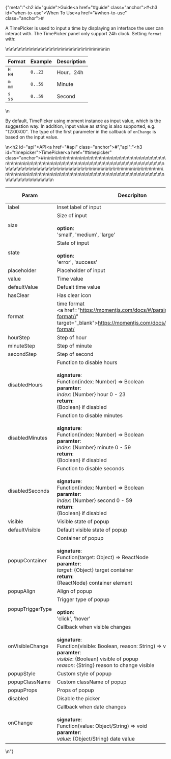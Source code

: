 {"meta":"<h2 id=\"guide\">Guide<a href=\"#guide\" class=\"anchor\">#</a></h2><h3 id=\"when-to-use\">When To Use<a href=\"#when-to-use\" class=\"anchor\">#</a></h3><p>A TimePicker is used to input a time by displaying an interface the user can interact with. The TimePicker panel only support 24h clock. Setting <code>format</code> with:</p>\n<table>\n<thead>\n<tr>\n<th>Format</th>\n<th>Example</th>\n<th>Description</th>\n</tr>\n</thead>\n<tbody>\n<tr>\n<td><code>H HH</code></td>\n<td><code>0..23</code></td>\n<td>Hour&#xFF0C;24h</td>\n</tr>\n<tr>\n<td><code>m mm</code></td>\n<td><code>0..59</code></td>\n<td>Minute</td>\n</tr>\n<tr>\n<td><code>s ss</code></td>\n<td><code>0..59</code></td>\n<td>Second</td>\n</tr>\n</tbody>\n</table>\n<p>By default, TimePicker using moment instance as input value, which is the suggestion way. In addition, input value as string is also supported, e.g. &quot;12:00:00&quot;. The type of the first parameter in the callback of <code>onChange</code> is based on the input value.</p>\n<h2 id=\"api\">API<a href=\"#api\" class=\"anchor\">#</a></h2>","api":"<h3 id=\"timepicker\">TimePicker<a href=\"#timepicker\" class=\"anchor\">#</a></h3><table>\n<thead>\n<tr>\n<th>Param</th>\n<th>Descripiton</th>\n<th>Type</th>\n<th>Default Value</th>\n</tr>\n</thead>\n<tbody>\n<tr>\n<td>label</td>\n<td>Inset label of input</td>\n<td>ReactNode</td>\n<td>-</td>\n</tr>\n<tr>\n<td>size</td>\n<td>Size of input <br><br><strong>option</strong>:<br>&apos;small&apos;, &apos;medium&apos;, &apos;large&apos;</td>\n<td>Enum</td>\n<td>&apos;medium&apos;</td>\n</tr>\n<tr>\n<td>state</td>\n<td>State of input <br><br><strong>option</strong>:<br>&apos;error&apos;, &apos;success&apos;</td>\n<td>Enum</td>\n<td>-</td>\n</tr>\n<tr>\n<td>placeholder</td>\n<td>Placeholder of input</td>\n<td>String</td>\n<td>-</td>\n</tr>\n<tr>\n<td>value</td>\n<td>Time value</td>\n<td>custom</td>\n<td>-</td>\n</tr>\n<tr>\n<td>defaultValue</td>\n<td>Defualt time value</td>\n<td>custom</td>\n<td>-</td>\n</tr>\n<tr>\n<td>hasClear</td>\n<td>Has clear icon</td>\n<td>Boolean</td>\n<td>true</td>\n</tr>\n<tr>\n<td>format</td>\n<td>time format<br><a href=\"https://momentjs.com/docs/#/parsing/string-format/\" target=\"_blank\">https://momentjs.com/docs/#/parsing/string-format/</a></td>\n<td>String</td>\n<td>&apos;HH:mm:ss&apos;</td>\n</tr>\n<tr>\n<td>hourStep</td>\n<td>Step of hour</td>\n<td>Number</td>\n<td>-</td>\n</tr>\n<tr>\n<td>minuteStep</td>\n<td>Step of minute</td>\n<td>Number</td>\n<td>-</td>\n</tr>\n<tr>\n<td>secondStep</td>\n<td>Step of second</td>\n<td>Number</td>\n<td>-</td>\n</tr>\n<tr>\n<td>disabledHours</td>\n<td>Function to disable hours <br><br><strong>signature</strong>:<br>Function(index: Number) =&gt; Boolean<br><strong>paramter</strong>:<br><em>index</em>: {Number} hour 0 - 23<br><strong>return</strong>:<br>{Boolean} if disabled<br></td>\n<td>Function</td>\n<td>-</td>\n</tr>\n<tr>\n<td>disabledMinutes</td>\n<td>Function to disable minutes <br><br><strong>signature</strong>:<br>Function(index: Number) =&gt; Boolean<br><strong>paramter</strong>:<br><em>index</em>: {Number} minute 0 - 59<br><strong>return</strong>:<br>{Boolean} if disabled<br></td>\n<td>Function</td>\n<td>-</td>\n</tr>\n<tr>\n<td>disabledSeconds</td>\n<td>Function to disable seconds <br><br><strong>signature</strong>:<br>Function(index: Number) =&gt; Boolean<br><strong>paramter</strong>:<br><em>index</em>: {Number} second 0 - 59<br><strong>return</strong>:<br>{Boolean} if disabled<br></td>\n<td>Function</td>\n<td>-</td>\n</tr>\n<tr>\n<td>visible</td>\n<td>Visible state of popup</td>\n<td>Boolean</td>\n<td>-</td>\n</tr>\n<tr>\n<td>defaultVisible</td>\n<td>Default visible state of popup</td>\n<td>Boolean</td>\n<td>-</td>\n</tr>\n<tr>\n<td>popupContainer</td>\n<td>Container of popup<br><br><strong>signature</strong>:<br>Function(target: Object) =&gt; ReactNode<br><strong>paramter</strong>:<br><em>target</em>: {Object} target container<br><strong>return</strong>:<br>{ReactNode} container element<br></td>\n<td>Function</td>\n<td>-</td>\n</tr>\n<tr>\n<td>popupAlign</td>\n<td>Align of popup</td>\n<td>String</td>\n<td>&apos;tl tl&apos;</td>\n</tr>\n<tr>\n<td>popupTriggerType</td>\n<td>Trigger type of popup<br><br><strong>option</strong>:<br>&apos;click&apos;, &apos;hover&apos;</td>\n<td>Enum</td>\n<td>&apos;click&apos;</td>\n</tr>\n<tr>\n<td>onVisibleChange</td>\n<td>Callback when visible changes<br><br><strong>signature</strong>:<br>Function(visible: Boolean, reason: String) =&gt; void<br><strong>paramter</strong>:<br><em>visible</em>: {Boolean} visible of popup<br><em>reason</em>: {String} reason to change visible</td>\n<td>Function</td>\n<td>func.noop</td>\n</tr>\n<tr>\n<td>popupStyle</td>\n<td>Custom style of popup</td>\n<td>Object</td>\n<td>-</td>\n</tr>\n<tr>\n<td>popupClassName</td>\n<td>Custom className of popup</td>\n<td>String</td>\n<td>-</td>\n</tr>\n<tr>\n<td>popupProps</td>\n<td>Props of popup</td>\n<td>Object</td>\n<td>-</td>\n</tr>\n<tr>\n<td>disabled</td>\n<td>Disable the picker</td>\n<td>Boolean</td>\n<td>false</td>\n</tr>\n<tr>\n<td>onChange</td>\n<td>Callback when date changes<br><br><strong>signature</strong>:<br>Function(value: Object/String) =&gt; void<br><strong>paramter</strong>:<br><em>value</em>: {Object/String} date value</td>\n<td>Function</td>\n<td>func.noop</td>\n</tr>\n</tbody>\n</table>\n"}